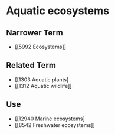 # Aquatic ecosystems  

## Narrower Term

- [[5992 Ecosystems]]  

## Related Term

- [[1303 Aquatic plants]
- [[1312 Aquatic wildlife]]  

## Use

- [[12940 Marine ecosystems]
- [[8542 Freshwater ecosystems]]  

